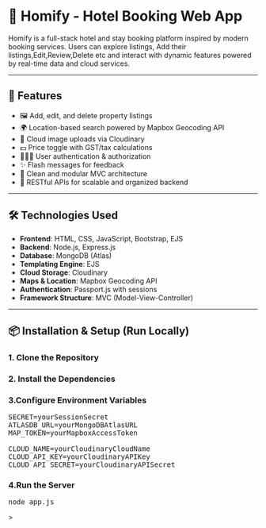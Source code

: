# 🏡 Homify - Hotel Booking Web App

Homify is a full-stack hotel and stay booking platform inspired by modern booking services. Users can explore listings, Add their listings,Edit,Review,Delete etc and interact with dynamic features powered by real-time data and cloud services.

---

## 🚀 Features

- 🖼️ Add, edit, and delete property listings
- 🌍 Location-based search powered by Mapbox Geocoding API
- 📸 Cloud image uploads via Cloudinary
- 💵 Price toggle with GST/tax calculations
- 🧑‍🤝‍🧑 User authentication & authorization
- ✨ Flash messages for feedback
- 🧹 Clean and modular MVC architecture
- 📄 RESTful APIs for scalable and organized backend

---

## 🛠️ Technologies Used

- **Frontend**: HTML, CSS, JavaScript, Bootstrap, EJS
- **Backend**: Node.js, Express.js
- **Database**: MongoDB (Atlas)
- **Templating Engine**: EJS
- **Cloud Storage**: Cloudinary
- **Maps & Location**: Mapbox Geocoding API
- **Authentication**: Passport.js with sessions
- **Framework Structure**: MVC (Model-View-Controller)

---

## 📦 Installation & Setup (Run Locally)

### 1. Clone the Repository

### 2. Install the Dependencies

### 3.Configure Environment Variables
<pre>
SECRET=yourSessionSecret
ATLASDB_URL=yourMongoDBAtlasURL
MAP_TOKEN=yourMapboxAccessToken

CLOUD_NAME=yourCloudinaryCloudName
CLOUD_API_KEY=yourCloudinaryAPIKey
CLOUD_API_SECRET=yourCloudinaryAPISecret
</pre>

### 4.Run the Server
<pre>node app.js</pre>>

